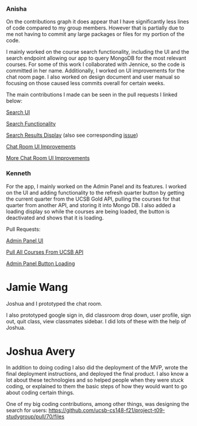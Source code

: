 ### Anisha
On the contributions graph it does appear that I have significantly less lines of code compared to my group members. However that is partially due to me not having to commit any large packages or files for my portion of the code. 

I mainly worked on the course search functionality, including the UI and the search endpoint allowing our app to query MongoDB for the most relevant courses. For some of this work I collaborated with Jennice, so the code is committed in her name. Additionally, I worked on UI improvements for the chat room page.
I also worked on design document and user manual so focusing on those caused less commits overall for certain weeks. 

The main contributions I made can be seen in the pull requests I linked below:

[Search UI](https://github.com/ucsb-cs148-f21/project-t09-studygroup/pull/29)

[Search Functionality](https://github.com/ucsb-cs148-f21/project-t09-studygroup/pull/58)

[Search Results Display](https://github.com/ucsb-cs148-f21/project-t09-studygroup/pull/71) (also see corresponding [issue](https://github.com/ucsb-cs148-f21/project-t09-studygroup/issues/64))

[Chat Room UI Improvements](https://github.com/ucsb-cs148-f21/project-t09-studygroup/pull/79)

[More Chat Room UI Improvements](https://github.com/ucsb-cs148-f21/project-t09-studygroup/pull/85)

### Kenneth
For the app, I mainly worked on the Admin Panel and its features. I worked on the UI and adding functionality to the refresh quarter button by getting the current quarter from the UCSB Gold API, pulling the courses for that quarter from another API, and storing it into Mongo DB. I also added a loading display so while the courses are being loaded, the button is deactivated and shows that it is loading.

Pull Requests:

[Admin Panel UI](https://github.com/ucsb-cs148-f21/project-t09-studygroup/pull/27)

[Pull All Courses From UCSB API](https://github.com/ucsb-cs148-f21/project-t09-studygroup/pull/46)

[Admin Panel Button Loading](https://github.com/ucsb-cs148-f21/project-t09-studygroup/pull/84)


# Jamie Wang

Joshua and I prototyped the chat room.

I also prototyped google sign in, did classroom drop down, user profile, sign out, quit class, view classmates sidebar. I did lots of these with the help of Joshua.


# Joshua Avery
In addition to doing coding I also did the deployment of the MVP, wrote the final deployment instructions, and deployed the final product. 
I also know a lot about these technologies and so helped people when they were stuck coding, or explained to them the basic steps of how they would want to go about coding certain things.

One of my big coding contributions, among other things, was designing the search for users: https://github.com/ucsb-cs148-f21/project-t09-studygroup/pull/70/files

